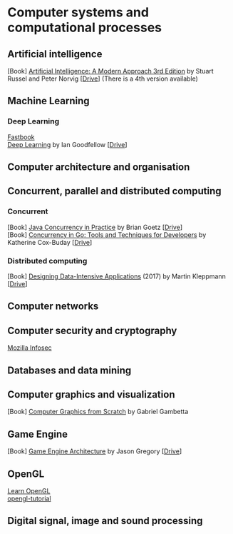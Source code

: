 #	    Computer systems and computational processes



##	Artificial intelligence

[Book] [Artificial Intelligence: A Modern Approach 3rd Edition](https://www.amazon.com/Artificial-Intelligence-Modern-Approach-3rd/dp/0136042597) by Stuart Russel and Peter Norvig [[Drive](https://drive.google.com/drive/search?q=russell%20artificial%20intelligence)] (There is a 4th version available)  

## Machine Learning

### Deep Learning

[Fastbook](https://github.com/fastai/fastbook)  
[Deep Learning](https://www.deeplearningbook.org/) by Ian Goodfellow [[Drive](https://drive.google.com/drive/search?q=goodfellow%20deep%20learning)]  


##	Computer architecture and organisation


##	Concurrent, parallel and distributed computing

### Concurrent

[Book] [Java Concurrency in Practice](https://www.amazon.com/Java-Concurrency-Practice-Brian-Goetz/dp/0321349601) by Brian Goetz [[Drive](https://drive.google.com/drive/search?q=goetz%20java%20concurrency%20practice)]  
[Book] [Concurrency in Go: Tools and Techniques for Developers](https://www.amazon.com/Concurrency-Go-Tools-Techniques-Developers/dp/1491941197) by Katherine Cox-Buday [[Drive](https://drive.google.com/drive/search?q=cox%20buday%20concurrency%20go)]

### Distributed computing

[Book] [Designing Data-Intensive Applications](https://www.amazon.com/Designing-Data-Intensive-Applications-Reliable-Maintainable/dp/1449373321) (2017) by Martin Kleppmann [[Drive](https://drive.google.com/drive/search?q=kleppmann%20designing%20data%20intensive%20application)]  

##	Computer networks



##	Computer security and cryptography

[Mozilla Infosec](https://infosec.mozilla.org/)


##	Databases and data mining



##	Computer graphics and visualization

[Book] [Computer Graphics from Scratch](https://gabrielgambetta.com/computer-graphics-from-scratch/) by Gabriel Gambetta  
## Game Engine

[Book] [Game Engine Architecture](https://www.amazon.com/Engine-Architecture-Third-Jason-Gregory/dp/1138035459) by Jason Gregory [[Drive](https://drive.google.com/drive/search?q=gregory%20Game%20engine%20architecture)]  

## OpenGL

[Learn OpenGL](https://learnopengl.com/)  
[opengl-tutorial](http://www.opengl-tutorial.org/)  

##	Digital signal, image and sound processing

